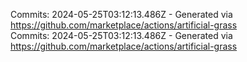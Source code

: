 Commits: 2024-05-25T03:12:13.486Z - Generated via https://github.com/marketplace/actions/artificial-grass
<br>
Commits: 2024-05-25T03:12:13.486Z - Generated via https://github.com/marketplace/actions/artificial-grass
<br>
